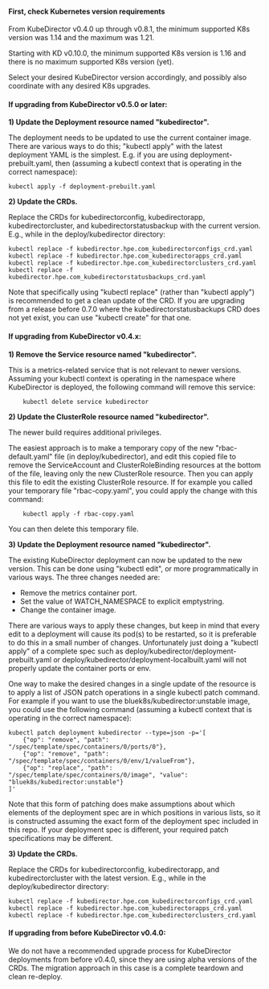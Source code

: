 #### First, check Kubernetes version requirements

From KubeDirector v0.4.0 up through v0.8.1, the minimum supported K8s version was 1.14 and the maximum was 1.21.

Starting with KD v0.10.0, the minimum supported K8s version is 1.16 and there is no maximum supported K8s version (yet).

Select your desired KubeDirector version accordingly, and possibly also coordinate with any desired K8s upgrades.


#### If upgrading from KubeDirector v0.5.0 or later:

**1) Update the Deployment resource named "kubedirector".**

The deployment needs to be updated to use the current container image. There are various ways to do this; "kubectl apply" with the latest deployment YAML is the simplest. E.g. if you are using deployment-prebuilt.yaml, then (assuming a kubectl context that is operating in the correct namespace):
```
kubectl apply -f deployment-prebuilt.yaml
```

**2) Update the CRDs.**

Replace the CRDs for kubedirectorconfig, kubedirectorapp, kubedirectorcluster, and kubedirectorstatusbackup with the current version. E.g., while in the deploy/kubedirector directory:
```
kubectl replace -f kubedirector.hpe.com_kubedirectorconfigs_crd.yaml
kubectl replace -f kubedirector.hpe.com_kubedirectorapps_crd.yaml
kubectl replace -f kubedirector.hpe.com_kubedirectorclusters_crd.yaml
kubectl replace -f kubedirector.hpe.com_kubedirectorstatusbackups_crd.yaml
```

Note that specifically using "kubectl replace" (rather than "kubectl apply") is recommended to get a clean update of the CRD. If you are upgrading from a release before 0.7.0 where the kubedirectorstatusbackups CRD does not yet exist, you can use "kubectl create" for that one.

#### If upgrading from KubeDirector v0.4.x:

**1) Remove the Service resource named "kubedirector".**

This is a metrics-related service that is not relevant to newer versions. Assuming your kubectl context is operating in the namespace where KubeDirector is deployed, the following command will remove this service:
```
    kubectl delete service kubedirector
```

**2) Update the ClusterRole resource named "kubedirector".**

The newer build requires additional privileges.

The easiest approach is to make a temporary copy of the new "rbac-default.yaml" file (in deploy/kubedirector), and edit this copied file to remove the ServiceAccount and ClusterRoleBinding resources at the bottom of the file, leaving only the new ClusterRole resource. Then you can apply this file to edit the existing ClusterRole resource. If for example you called your temporary file "rbac-copy.yaml", you could apply the change with this command:
```
    kubectl apply -f rbac-copy.yaml
```
You can then delete this temporary file.

**3) Update the Deployment resource named "kubedirector".**

The existing KubeDirector deployment can now be updated to the new version. This can be done using "kubectl edit", or more programmatically in various ways. The three changes needed are:
* Remove the metrics container port.
* Set the value of WATCH_NAMESPACE to explicit emptystring.
* Change the container image.

There are various ways to apply these changes, but keep in mind that every edit to a deployment will cause its pod(s) to be restarted, so it is preferable to do this in a small number of changes. Unfortunately just doing a "kubectl apply" of a complete spec such as deploy/kubedirector/deployment-prebuilt.yaml or deploy/kubedirector/deployment-localbuilt.yaml will not properly update the container ports or env.

One way to make the desired changes in a single update of the resource is to apply a list of JSON patch operations in a single kubectl patch command. For example if you want to use the bluek8s/kubedirector:unstable image, you could use the following command (assuming a kubectl context that is operating in the correct namespace):
```
kubectl patch deployment kubedirector --type=json -p='[
    {"op": "remove", "path": "/spec/template/spec/containers/0/ports/0"},
    {"op": "remove", "path": "/spec/template/spec/containers/0/env/1/valueFrom"},
    {"op": "replace", "path": "/spec/template/spec/containers/0/image", "value": "bluek8s/kubedirector:unstable"}
]'
```
Note that this form of patching does make assumptions about which elements of the deployment spec are in which positions in various lists, so it is constructed assuming the exact form of the deployment spec included in this repo. If your deployment spec is different, your required patch specifications may be different.

**3) Update the CRDs.**

Replace the CRDs for kubedirectorconfig, kubedirectorapp, and kubedirectorcluster with the latest version. E.g., while in the deploy/kubedirector directory:
```
kubectl replace -f kubedirector.hpe.com_kubedirectorconfigs_crd.yaml
kubectl replace -f kubedirector.hpe.com_kubedirectorapps_crd.yaml
kubectl replace -f kubedirector.hpe.com_kubedirectorclusters_crd.yaml
```


#### If upgrading from before KubeDirector v0.4.0:

We do not have a recommended upgrade process for KubeDirector deployments from before v0.4.0, since they are using alpha versions of the CRDs. The migration approach in this case is a complete teardown and clean re-deploy.
